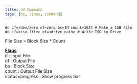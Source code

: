 ```yaml
---
title: dd Command
tags: [os, linux, command]
---
```


````shell
dd if=/dev/zero of=zero bs=1M count=1024 # Make a 1GB File
dd if=<iso-file> of=<drive-path> # Write ISO to Drive
````

File Size = Block Size * Count

**<u>Flags</u>**:  
if : Input File  
of : Output File  
bs : Block Size  
count : Output File Size  
status=progress : Show progress bar